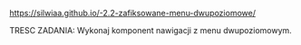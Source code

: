 https://silwiaa.github.io/-2.2-zafiksowane-menu-dwupoziomowe/

TRESC ZADANIA: Wykonaj komponent nawigacji z menu dwupoziomowym.
